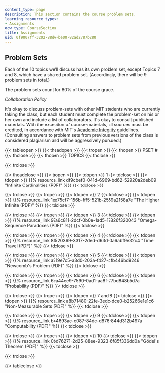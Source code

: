 ```yaml
---
content_type: page
description: This section contains the course problem sets.
learning_resource_types:
- Assignments
ocw_type: CourseSection
title: Assignments
uid: 0f9007ff-3202-88d6-be00-82ad2787b280
---
```


Problem Sets 
-------------

Each of the 10 topics we'll discuss has its own problem set, except Topics 7 and 8, which have a shared problem set. (Accordingly, there will be 9 problem sets in total.)

The problem sets count for 80% of the course grade.

_Collaboration Policy_

It's okay to discuss problem-sets with other MIT students who are currently taking the class, but each student must complete the problem-set on his or her own and include a list of collaborators. It's okay to consult published materials. With the exception of course-materials, all sources must be credited, in accordance with MIT's [Academic Integrity](https://integrity.mit.edu/) guidelines. (Consulting answers to problem sets from previous versions of the class is considered plagiarism and will be aggressively pursued.)

{{< tableopen >}}
{{< theadopen >}}
{{< tropen >}}
{{< thopen >}}
PSET #
{{< thclose >}}
{{< thopen >}}
TOPICS
{{< thclose >}}

{{< trclose >}}

{{< theadclose >}}
{{< tropen >}}
{{< tdopen >}}
1
{{< tdclose >}}
{{< tdopen >}}
{{% resource_link df9cbef0-041d-6969-bd62-52920a2deb09 "Infinite Cardinalities (PDF)" %}}
{{< tdclose >}}

{{< trclose >}}
{{< tropen >}}
{{< tdopen >}}
2
{{< tdclose >}}
{{< tdopen >}}
{{% resource_link 1ee75cf7-156b-fff5-521b-2559a2158a7e "The Higher Infinite (PDF)" %}}
{{< tdclose >}}

{{< trclose >}}
{{< tropen >}}
{{< tdopen >}}
3
{{< tdclose >}}
{{< tdopen >}}
{{% resource_link 97a6c811-2dcf-0b0e-1ad5-17826f320043 "Omega-Sequence Paradoxes (PDF)" %}}
{{< tdclose >}}

{{< trclose >}}
{{< tropen >}}
{{< tdopen >}}
4
{{< tdclose >}}
{{< tdopen >}}
{{% resource_link 81520369-3317-2ded-d63d-0a6abf9e32c4 "Time Travel (PDF)" %}}
{{< tdclose >}}

{{< trclose >}}
{{< tropen >}}
{{< tdopen >}}
5
{{< tdclose >}}
{{< tdopen >}}
{{% resource_link a219e7c5-a3d0-203a-f427-4fb446bd9246 "Newcomb's Problem (PDF)" %}}
{{< tdclose >}}

{{< trclose >}}
{{< tropen >}}
{{< tdopen >}}
6
{{< tdclose >}}
{{< tdopen >}}
{{% resource_link 6ea44ee9-7590-0ad1-aa8f-77bd848b5d7a "Probability (PDF)" %}}
{{< tdclose >}}

{{< trclose >}}
{{< tropen >}}
{{< tdopen >}}
7 and 8
{{< tdclose >}}
{{< tdopen >}}
{{% resource_link a8b71480-22fe-3edc-dce0-b25266e1e1c6 "Non-Measurable Sets (PDF)" %}}
{{< tdclose >}}

{{< trclose >}}
{{< tropen >}}
{{< tdopen >}}
9
{{< tdclose >}}
{{< tdopen >}}
{{% resource_link b44693ac-c087-84dc-d876-844d312b497a "Computability (PDF)" %}}
{{< tdclose >}}

{{< trclose >}}
{{< tropen >}}
{{< tdopen >}}
10
{{< tdclose >}}
{{< tdopen >}}
{{% resource_link 0bd76271-2d25-88ee-9323-6f85f336dd0a "Gödel's Theorem (PDF)" %}}
{{< tdclose >}}

{{< trclose >}}

{{< tableclose >}}